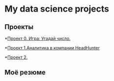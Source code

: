 # My data science projects

## Проекты

*[Проект 0. Игра: Угадай число.](https://github.com/Psa1kl/sf_data_science/tree/main/project_0)

*[Проект 1.Аналитика в компании HeadHunter](https://github.com/Psa1kl/sf_data_science/tree/main/project_1)

*[Проект 2.](__)

## Моё резюме
